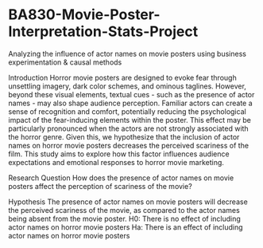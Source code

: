 # BA830-Movie-Poster-Interpretation-Stats-Project
Analyzing the influence of actor names on movie posters using business experimentation &amp; causal methods 

Introduction
Horror movie posters are designed to evoke fear through unsettling imagery, dark color schemes,
and ominous taglines. However, beyond these visual elements, textual cues - such as the
presence of actor names - may also shape audience perception. Familiar actors can create a sense
of recognition and comfort, potentially reducing the psychological impact of the fear-inducing
elements within the poster. This effect may be particularly pronounced when the actors are not
strongly associated with the horror genre. Given this, we hypothesize that the inclusion of actor
names on horror movie posters decreases the perceived scariness of the film. This study aims to
explore how this factor influences audience expectations and emotional responses to horror
movie marketing.

Research Question
How does the presence of actor names on movie posters affect the perception of scariness of the
movie?

Hypothesis
The presence of actor names on movie posters will decrease the perceived scariness of the
movie, as compared to the actor names being absent from the movie poster.
H0: There is no effect of including actor names on horror movie posters
Ha: There is an effect of including actor names on horror movie posters
